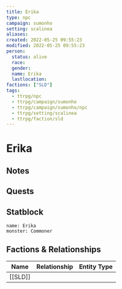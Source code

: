 ```yaml
---
title: Erika
type: npc
campaign: sumonho
setting: scalinea
aliases: 
created: 2022-05-25 09:55:23
modified: 2022-05-25 09:55:23
person:
  status: alive
  race: 
  gender: 
  name: Erika
  lastlocation: 
factions: ["SLD"]
tags:
  - ttrpg/npc
  - ttrpg/campaign/sumonho
  - ttrpg/campaign/sumonho/npc
  - ttrpg/setting/scalinea
  - ttrpg/faction/sld
---
```


# Erika

## Notes


## Quests


## Statblock

```statblock
name: Erika
monster: Commoner
```


## Factions & Relationships
| Name | Relationship | Entity Type |
| ---- |:------------:| ----------- |
| [[SLD]] | | |




